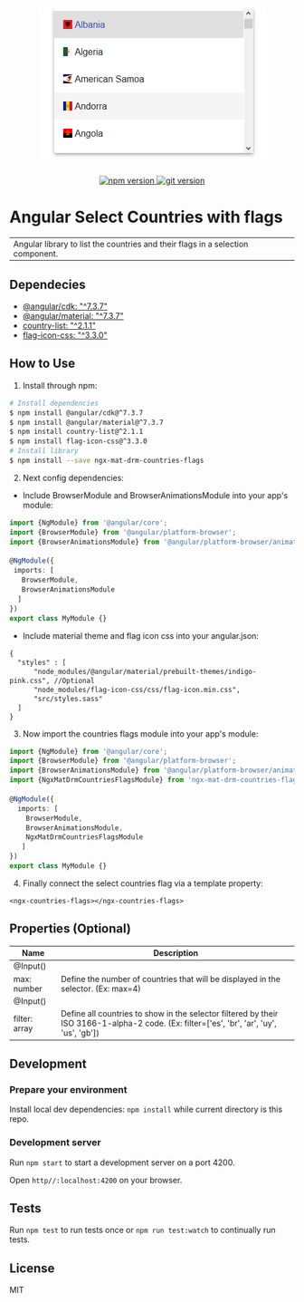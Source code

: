 <h1 align="center">
  <br>
  <img src="src/assets/countries-flags.png" alt="ngx-mat-drm-countries-flags">
  <br>
</h1>

<p align="center">
  <a href="https://badge.fury.io/js/ngx-mat-drm-countries-flags">
    <img src="https://badge.fury.io/js/ngx-mat-drm-countries-flags.svg" alt="npm version">
  </a>
  <a href="https://badge.fury.io/gh/drobinetm%2Fdrm-ng-countries-flags">
    <img src="https://badge.fury.io/gh/drobinetm%2Fdrm-ng-countries-flags.svg" alt="git version">
  </a>
</p>

# Angular Select Countries with flags

<table>
  <tr>
    <td>  
      Angular library to list the countries and their flags in a selection component.
    </td>
  </tr>
</table>

## Dependecies

* [@angular/cdk: "^7.3.7"](https://www.npmjs.com/package/@angular/cdk)   
* [@angular/material: "^7.3.7"](https://www.npmjs.com/package/@angular/material)
* [country-list: "^2.1.1"](https://www.npmjs.com/package/country-list)
* [flag-icon-css: "^3.3.0"](https://www.npmjs.com/package/flag-icon-css)

## How to Use

1. Install through npm:
```bash
# Install dependencies
$ npm install @angular/cdk@^7.3.7
$ npm install @angular/material@^7.3.7
$ npm install country-list@^2.1.1
$ npm install flag-icon-css@^3.3.0
# Install library
$ npm install --save ngx-mat-drm-countries-flags
```
2. Next config dependencies:
* Include BrowserModule and BrowserAnimationsModule into your app's module:
 ```typescript
import {NgModule} from '@angular/core';
import {BrowserModule} from '@angular/platform-browser';
import {BrowserAnimationsModule} from '@angular/platform-browser/animations';

@NgModule({
  imports: [
    BrowserModule, 
    BrowserAnimationsModule
   ]
})
export class MyModule {}
```
* Include material theme and flag icon css into your angular.json:
```jsmin 
{
  "styles" : [
      "node_modules/@angular/material/prebuilt-themes/indigo-pink.css", //Optional
      "node_modules/flag-icon-css/css/flag-icon.min.css",
      "src/styles.sass"
  ]
}
```
3. Now import the countries flags module into your app's module:
```typescript
import {NgModule} from '@angular/core';
import {BrowserModule} from '@angular/platform-browser';
import {BrowserAnimationsModule} from '@angular/platform-browser/animations';
import {NgxMatDrmCountriesFlagsModule} from 'ngx-mat-drm-countries-flags';

@NgModule({
  imports: [
    BrowserModule,
    BrowserAnimationsModule,
    NgxMatDrmCountriesFlagsModule
   ]
})
export class MyModule {}
```
4. Finally connect the select countries flag via a template property:
```angular2html
<ngx-countries-flags></ngx-countries-flags>
```

## Properties (Optional)

| Name | Description |
|------|-------------|
| @Input()
  max: number | Define the number of countries that will be displayed in the selector. (Ex: max=4) | 
| @Input()
  filter: array | Define all countries to show in the selector filtered by their ISO 3166-1-alpha-2 code. (Ex: filter=['es', 'br', 'ar', 'uy', 'us', 'gb']) |
  
## Development

### Prepare your environment

Install local dev dependencies: `npm install` while current directory is this repo.
 
### Development server

Run `npm start` to start a development server on a port 4200.

Open `http//:localhost:4200` on your browser.

## Tests

Run `npm test` to run tests once or `npm run test:watch` to continually run tests.

## License

MIT
